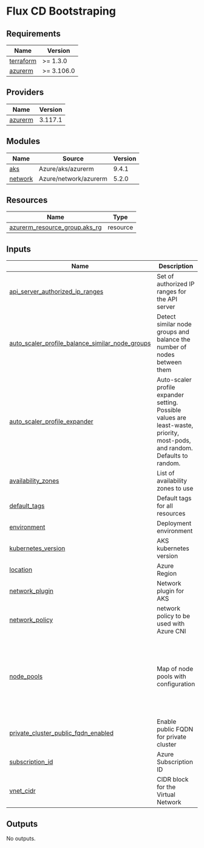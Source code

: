 # Flux CD Bootstraping

<!-- BEGINNING OF PRE-COMMIT-TERRAFORM DOCS HOOK -->
## Requirements

| Name | Version |
|------|---------|
| <a name="requirement_terraform"></a> [terraform](#requirement\_terraform) | >= 1.3.0 |
| <a name="requirement_azurerm"></a> [azurerm](#requirement\_azurerm) | >= 3.106.0 |

## Providers

| Name | Version |
|------|---------|
| <a name="provider_azurerm"></a> [azurerm](#provider\_azurerm) | 3.117.1 |

## Modules

| Name | Source | Version |
|------|--------|---------|
| <a name="module_aks"></a> [aks](#module\_aks) | Azure/aks/azurerm | 9.4.1 |
| <a name="module_network"></a> [network](#module\_network) | Azure/network/azurerm | 5.2.0 |

## Resources

| Name | Type |
|------|------|
| [azurerm_resource_group.aks_rg](https://registry.terraform.io/providers/hashicorp/azurerm/latest/docs/resources/resource_group) | resource |

## Inputs

| Name | Description | Type | Default | Required |
|------|-------------|------|---------|:--------:|
| <a name="input_api_server_authorized_ip_ranges"></a> [api\_server\_authorized\_ip\_ranges](#input\_api\_server\_authorized\_ip\_ranges) | Set of authorized IP ranges for the API server | `set(string)` | `[]` | no |
| <a name="input_auto_scaler_profile_balance_similar_node_groups"></a> [auto\_scaler\_profile\_balance\_similar\_node\_groups](#input\_auto\_scaler\_profile\_balance\_similar\_node\_groups) | Detect similar node groups and balance the number of nodes between them | `string` | `""` | no |
| <a name="input_auto_scaler_profile_expander"></a> [auto\_scaler\_profile\_expander](#input\_auto\_scaler\_profile\_expander) | Auto-scaler profile expander setting. Possible values are least-waste, priority, most-pods, and random. Defaults to random. | `string` | `"random"` | no |
| <a name="input_availability_zones"></a> [availability\_zones](#input\_availability\_zones) | List of availability zones to use | `list(string)` | `[]` | no |
| <a name="input_default_tags"></a> [default\_tags](#input\_default\_tags) | Default tags for all resources | `map(string)` | `{}` | no |
| <a name="input_environment"></a> [environment](#input\_environment) | Deployment environment | `string` | `""` | no |
| <a name="input_kubernetes_version"></a> [kubernetes\_version](#input\_kubernetes\_version) | AKS kubernetes version | `string` | `""` | no |
| <a name="input_location"></a> [location](#input\_location) | Azure Region | `string` | `""` | no |
| <a name="input_network_plugin"></a> [network\_plugin](#input\_network\_plugin) | Network plugin for AKS | `string` | `""` | no |
| <a name="input_network_policy"></a> [network\_policy](#input\_network\_policy) | network policy to be used with Azure CNI | `string` | `""` | no |
| <a name="input_node_pools"></a> [node\_pools](#input\_node\_pools) | Map of node pools with configuration | <pre>map(object({<br/>    name                = string<br/>    vm_size             = string<br/>    enable_auto_scaling = bool<br/>    min_count           = number<br/>    max_count           = number<br/>    taints              = list(string)<br/>    labels              = map(string)<br/>  }))</pre> | `{}` | no |
| <a name="input_private_cluster_public_fqdn_enabled"></a> [private\_cluster\_public\_fqdn\_enabled](#input\_private\_cluster\_public\_fqdn\_enabled) | Enable public FQDN for private cluster | `bool` | `false` | no |
| <a name="input_subscription_id"></a> [subscription\_id](#input\_subscription\_id) | Azure Subscription ID | `string` | `""` | no |
| <a name="input_vnet_cidr"></a> [vnet\_cidr](#input\_vnet\_cidr) | CIDR block for the Virtual Network | `string` | `""` | no |

## Outputs

No outputs.
<!-- END OF PRE-COMMIT-TERRAFORM DOCS HOOK -->

